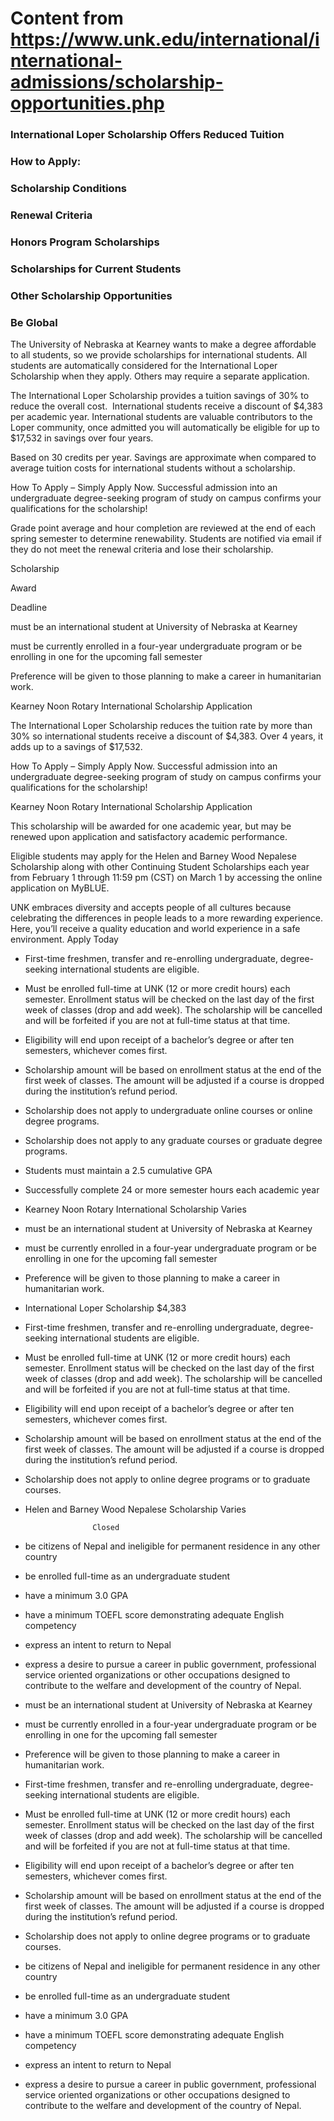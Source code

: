 # Content from https://www.unk.edu/international/international-admissions/scholarship-opportunities.php

### International Loper Scholarship Offers Reduced Tuition

### How to Apply:

### Scholarship Conditions

### Renewal Criteria

### Honors Program Scholarships

### Scholarships for Current Students

### Other Scholarship Opportunities

### Be Global

The University of Nebraska at Kearney wants to make a degree affordable to all students, so we provide scholarships for international students. All students are automatically considered for the International Loper Scholarship when they apply. Others may require a separate application.

The International Loper Scholarship provides a tuition savings of 30% to reduce the overall cost.  International students receive a discount of $4,383 per academic year. International students are valuable contributors to the Loper community, once admitted you will automatically be eligible for up to $17,532 in savings over four years.



Based on 30 credits per year. Savings are approximate when compared to average tuition costs for international students without a scholarship.

How To Apply – Simply Apply Now. Successful admission into an undergraduate degree-seeking program of study on campus confirms your qualifications for the scholarship!

Grade point average and hour completion are reviewed at the end of each spring semester to determine renewability. Students are notified via email if they do not meet the renewal criteria and lose their scholarship.

Scholarship

Award

Deadline

must be an international student at University of Nebraska at Kearney

must be currently enrolled in a four-year undergraduate program or be enrolling in one for the upcoming fall semester

Preference will be given to those planning to make a career in humanitarian work.

Kearney Noon Rotary International Scholarship Application

The International Loper Scholarship reduces the tuition rate by more than 30% so international students receive a discount of $4,383. Over 4 years, it adds up to a savings of $17,532.

How To Apply – Simply Apply Now. Successful admission into an undergraduate degree-seeking program of study on campus confirms your qualifications for the scholarship!

Kearney Noon Rotary International Scholarship Application

This scholarship will be awarded for one academic year, but may be renewed upon application and satisfactory academic performance.

Eligible students may apply for the Helen and Barney Wood Nepalese Scholarship along with other Continuing Student Scholarships each year from February 1 through 11:59 pm (CST) on March 1 by accessing the online application on MyBLUE.

UNK embraces diversity and accepts people of all cultures because celebrating the differences in people leads to a more rewarding experience. Here, you’ll receive a quality education and world experience in a safe environment.
                 Apply Today

- First-time freshmen, transfer and re-enrolling undergraduate, degree-seeking international students are eligible.
- Must be enrolled full-time at UNK (12 or more credit hours) each semester. Enrollment status will be checked on the last day of the first week of classes (drop and add week). The scholarship will be cancelled and will be forfeited if you are not at full-time status at that time.
- Eligibility will end upon receipt of a bachelor’s degree or after ten semesters, whichever comes first.
- Scholarship amount will be based on enrollment status at the end of the first week of classes. The amount will be adjusted if a course is dropped during the institution’s refund period.
- Scholarship does not apply to undergraduate online courses or online degree programs.
- Scholarship does not apply to any graduate courses or graduate degree programs.

- Students must maintain a 2.5 cumulative GPA
- Successfully complete 24 or more semester hours each academic year

- Kearney Noon Rotary International Scholarship
    				Varies
- must be an international student at University of Nebraska at Kearney
- must be currently enrolled in a four-year undergraduate program or be enrolling in one for the upcoming fall semester
- Preference will be given to those planning to make a career in humanitarian work.
- International Loper Scholarship
    				$4,383
- First-time freshmen, transfer and re-enrolling undergraduate, degree-seeking international students are eligible.
- Must be enrolled full-time at UNK (12 or more credit hours) each semester. Enrollment status will be checked on the last day of the first week of classes (drop and add week). The scholarship will be cancelled and will be forfeited if you are not at full-time status at that time.
- Eligibility will end upon receipt of a bachelor’s degree or after ten semesters, whichever comes first.
- Scholarship amount will be based on enrollment status at the end of the first week of classes. The amount will be adjusted if a course is dropped during the institution’s refund period.
- Scholarship does not apply to online degree programs or to graduate courses.
- Helen and Barney Wood Nepalese Scholarship
    				Varies
    				
    				 Closed
- be citizens of Nepal and ineligible for permanent residence in any other country
- be enrolled full-time as an undergraduate student
- have a minimum 3.0 GPA
- have a minimum TOEFL score demonstrating adequate English competency
- express an intent to return to Nepal
- express a desire to pursue a career in public government, professional service oriented organizations or other occupations designed to contribute to the welfare and development of the country of Nepal.

- must be an international student at University of Nebraska at Kearney
- must be currently enrolled in a four-year undergraduate program or be enrolling in one for the upcoming fall semester
- Preference will be given to those planning to make a career in humanitarian work.

- First-time freshmen, transfer and re-enrolling undergraduate, degree-seeking international students are eligible.
- Must be enrolled full-time at UNK (12 or more credit hours) each semester. Enrollment status will be checked on the last day of the first week of classes (drop and add week). The scholarship will be cancelled and will be forfeited if you are not at full-time status at that time.
- Eligibility will end upon receipt of a bachelor’s degree or after ten semesters, whichever comes first.
- Scholarship amount will be based on enrollment status at the end of the first week of classes. The amount will be adjusted if a course is dropped during the institution’s refund period.
- Scholarship does not apply to online degree programs or to graduate courses.

- be citizens of Nepal and ineligible for permanent residence in any other country
- be enrolled full-time as an undergraduate student
- have a minimum 3.0 GPA
- have a minimum TOEFL score demonstrating adequate English competency
- express an intent to return to Nepal
- express a desire to pursue a career in public government, professional service oriented organizations or other occupations designed to contribute to the welfare and development of the country of Nepal.

